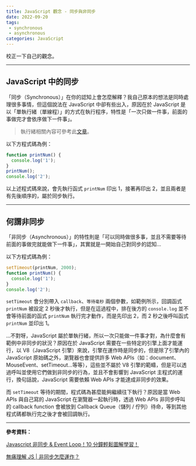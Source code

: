 ```yaml
---
title: JavaScript 觀念 - 同步與非同步
date: 2022-09-20
tags:
 - synchronous
 - asynchronous
categories: JavaScript
---
```


校正一下自己的觀念。

<!--more-->

------

## JavaScript 中的同步

「同步（Synchronous）」在你的認知上會怎麼解釋？我自己原本的想法是同時處理很多事情，但這個說法在 JavaScript 中卻有些出入，原因在於 JavaScript 是以「單執行緒（單線程）」的方式在執行程序，特性是「一次只做一件事，前面的事做完才會依序做下一件事」。

> 執行緒相關內容可參考此[文章](https://www.itread01.com/ixyfq.html)。

以下方程式碼為例：

```js
function printNum() {
  console.log('1');
} 
printNum();
console.log('2');
```

以上述程式碼來說，會先執行函式 `printNum` 印出 1，接著再印出 2，並且兩者是有先後順序的，屬於同步執行。

---

## 何謂非同步

「非同步（Asynchronous）」的特性則是「可以同時做很多事，並且不需要等待前面的事做完就能做下一件事」，其實就是一開始自己對同步的認知...

以下方程式碼為例：

```js
setTimeout(printNum, 2000);
function printNum() {
  console.log('1');
} 
console.log('2');
```

`setTimeout` 會分別帶入 `callback`、`等待毫秒` 兩個參數，如範例所示，回調函式 `printNum` 被設定 2 秒後才執行，但是在這過程中，排在後方的 `console.log` 並不會等待前面的函式 `printNum`  執行完才動作，而是先印出 2，而 2 秒之後呼叫函式 `printNum` 並印出 1。

...不對呀，JavaScript 屬於單執行緒，所以一次只能做一件事才對，為什麼會有範例中非同步的狀況？原因在於 JavaScript 需要在一些特定的引擎上面才能運行，以 V8（JavaScript 引擎）來說，引擎在運作時是同步的，但是除了引擎內的 JavaScript 原始碼之外，瀏覽器也會提供許多 Web APIs（如：document、MouseEvent、setTimeout...等等），這些並不屬於 V8 引擎的範疇，但是可以透過呼叫並使用它們做到非同步的行為，並且不會影響到 JavaScript 主程式的運行，換句話說，JavaScript 需要依賴 Web APIs 才能達成非同步的效果。

而 `setTimeout` 等待的期間，程式碼為甚麼能夠繼續往下執行？原因是當 Web APIs 與自己寫的 JavaScript 在瀏覽器一起執行時，透過 Web APIs 非同步呼叫的 callback function 會被放到 Callback Queue（儲列 / 佇列）待命，等到其他程式碼都執行完之後才會被回調執行。

---

**參考資料：**

[Javascript 非同步 & Event Loop！10 分鐘輕鬆圖解學習！](https://chanchandev.com/js/Async/async-sync-intro/2534378084/)

[無痛理解 JS | 非同步怎麼運作？](https://5xruby.tw/posts/how-js-synchronous-works)
